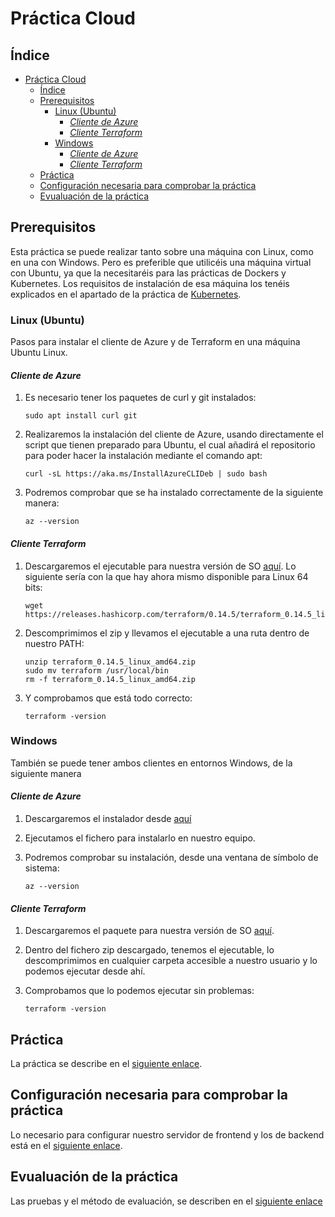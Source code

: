 # Práctica Cloud

## Índice
- [Práctica Cloud](#práctica-cloud)
  - [Índice](#índice)
  - [Prerequisitos](#prerequisitos)
    - [Linux (Ubuntu)](#linux-ubuntu)
      - [*Cliente de Azure*](#cliente-de-azure)
      - [*Cliente Terraform*](#cliente-terraform)
    - [Windows](#windows)
      - [*Cliente de Azure*](#cliente-de-azure-1)
      - [*Cliente Terraform*](#cliente-terraform-1)
  - [Práctica](#práctica)
  - [Configuración necesaria para comprobar la práctica](#configuración-necesaria-para-comprobar-la-práctica)
  - [Evualuación de la práctica](#evualuación-de-la-práctica)

## Prerequisitos

Esta práctica se puede realizar tanto sobre una máquina con Linux, como en una con Windows. Pero es preferible que utilicéis una máquina virtual con Ubuntu, ya que la necesitaréis para las prácticas de Dockers y Kubernetes. Los requisitos de instalación de esa máquina los tenéis explicados en el apartado de la práctica de [Kubernetes](https://github.com/evtsrc/kubernetes#práctica-kubernetes).

### Linux (Ubuntu)

Pasos para instalar el cliente de Azure y de Terraform en una máquina Ubuntu Linux.

#### *Cliente de Azure*

1. Es necesario tener los paquetes de curl y git instalados:

    ```
    sudo apt install curl git
    ```

2. Realizaremos la instalación del cliente de Azure, usando directamente el script que tienen preparado para Ubuntu, el cual añadirá el repositorio para poder hacer la instalación mediante el comando apt:

    ```
    curl -sL https://aka.ms/InstallAzureCLIDeb | sudo bash
    ```

3. Podremos comprobar que se ha instalado correctamente de la siguiente manera:

    ```
    az --version
    ```

#### *Cliente Terraform*

1. Descargaremos el ejecutable para nuestra versión de SO [aquí](https://www.terraform.io/downloads.html). Lo siguiente sería con la que hay ahora mismo disponible para Linux 64 bits:

    ```
    wget https://releases.hashicorp.com/terraform/0.14.5/terraform_0.14.5_linux_amd64.zip
    ```
2. Descomprimimos el zip y llevamos el ejecutable a una ruta dentro de nuestro PATH:

    ```
    unzip terraform_0.14.5_linux_amd64.zip
    sudo mv terraform /usr/local/bin
    rm -f terraform_0.14.5_linux_amd64.zip
    ```
3. Y comprobamos que está todo correcto:

    ```
    terraform -version
    ```

### Windows

También se puede tener ambos clientes en entornos Windows, de la siguiente manera

#### *Cliente de Azure*

1. Descargaremos el instalador desde [aquí](https://aka.ms/installazurecliwindows)
   
2. Ejecutamos el fichero para instalarlo en nuestro equipo.
   
3. Podremos comprobar su instalación, desde una ventana de símbolo de sistema:
   
   ```
   az --version
   ```

#### *Cliente Terraform*

1. Descargaremos el paquete para nuestra versión de SO [aquí](https://www.terraform.io/downloads.html).
2. Dentro del fichero zip descargado, tenemos el ejecutable, lo descomprimimos en cualquier carpeta accesible a nuestro usuario y lo podemos ejecutar desde ahí.
3. Comprobamos que lo podemos ejecutar sin problemas:

    ```
    terraform -version
    ```

## Práctica

La práctica se describe en el [siguiente enlace](Práctica.md).

## Configuración necesaria para comprobar la práctica

Lo necesario para configurar nuestro servidor de frontend y los de backend está en el [siguiente enlace](Configuración.md).

## Evualuación de la práctica

Las pruebas y el método de evaluación, se describen en el [siguiente enlace](Evaluación.md)